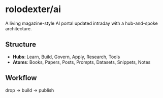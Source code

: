 # rolodexter/ai

A living magazine-style AI portal updated intraday with a hub-and-spoke architecture.

## Structure

- **Hubs**: Learn, Build, Govern, Apply, Research, Tools
- **Atoms**: Books, Papers, Posts, Prompts, Datasets, Snippets, Notes

## Workflow

drop → build → publish
